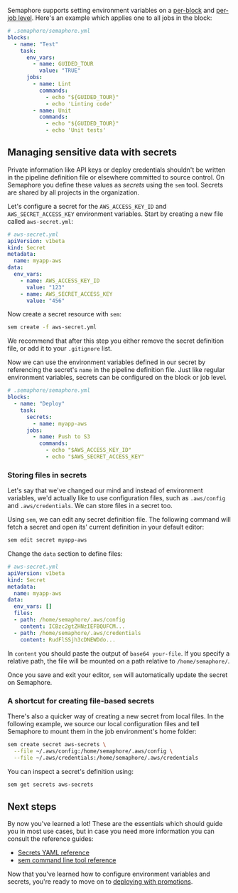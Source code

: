 Semaphore supports setting environment variables on a
[per-block][envvars-perblock] and [per-job level][envvars-perjob].
Here's an example which applies one to all jobs in the block:

``` yaml
# .semaphore/semaphore.yml
blocks:
  - name: "Test"
    task:
      env_vars:
        - name: GUIDED_TOUR
          value: "TRUE"
      jobs:
        - name: Lint
          commands:
            - echo "${GUIDED_TOUR}"
            - echo 'Linting code'
        - name: Unit
          commands:
            - echo "${GUIDED_TOUR}"
            - echo 'Unit tests'
```

## Managing sensitive data with secrets

Private information like API keys or deploy credentials shouldn't be
written in the pipeline definition file or elsewhere committed to source
control. On Semaphore you define these values as _secrets_ using the `sem` tool.
Secrets are shared by all projects in the organization.

Let's configure a secret for the `AWS_ACCESS_KEY_ID` and
`AWS_SECRET_ACCESS_KEY` environment variables. Start by creating a new
file called `aws-secret.yml`:

``` yaml
# aws-secret.yml
apiVersion: v1beta
kind: Secret
metadata:
  name: myapp-aws
data:
  env_vars:
    - name: AWS_ACCESS_KEY_ID
      value: "123"
    - name: AWS_SECRET_ACCESS_KEY
      value: "456"
```

Now create a secret resource with `sem`:

``` bash
sem create -f aws-secret.yml
```

We recommend that after this step you either remove the secret definition file,
or add it to your `.gitignore` list.

Now we can use the environment variables defined in our secret by referencing
the secret's `name` in the pipeline definition file. Just like regular
environment variables, secrets can be configured on the block or job level.

``` yaml
# .semaphore/semaphore.yml
blocks:
  - name: "Deploy"
    task:
      secrets:
        - name: myapp-aws
      jobs:
        - name: Push to S3
          commands:
            - echo "$AWS_ACCESS_KEY_ID"
            - echo "$AWS_SECRET_ACCESS_KEY"
```

### Storing files in secrets

Let's say that we've changed our mind and instead of environment variables,
we'd actually like to use configuration files, such as `.aws/config` and
`.aws/credentials`. We can store files in a secret too.

Using `sem`, we can edit any secret definition file. The following command will
fetch a secret and open its' current definition in your default editor:

``` bash
sem edit secret myapp-aws
```

Change the `data` section to define files:

``` yaml
# aws-secret.yml
apiVersion: v1beta
kind: Secret
metadata:
  name: myapp-aws
data:
  env_vars: []
  files:
  - path: /home/semaphore/.aws/config
    content: ICBzc2gtZHNzIEFBQUFCM...
  - path: /home/semaphore/.aws/credentials
    content: RudFlSSjh3cDNEWDdo...
```

In `content` you should paste the output of `base64 your-file`.
If you specify a relative path, the file will be mounted on a path
relative to `/home/semaphore/`.

Once you save and exit your editor, `sem` will automatically update
the secret on Semaphore.

### A shortcut for creating file-based secrets

There's also a quicker way of creating a new secret from local files.
In the following example, we source our local configuration files and tell
Semaphore to mount them in the job environment's home folder:

``` bash
sem create secret aws-secrets \
  --file ~/.aws/config:/home/semaphore/.aws/config \
  --file ~/.aws/credentials:/home/semaphore/.aws/credentials
```

You can inspect a secret's definition using:

``` bash
sem get secrets aws-secrets
```

## Next steps

By now you've learned a lot! These are the essentials which should guide you
in most use cases, but in case you need more information you can consult the
reference guides:

- [Secrets YAML reference][secrets]
- [sem command line tool reference][sem]

Now that you've learned how to configure environment variables and secrets,
you're ready to move on to [deploying with promotions][next].

[envvars-perblock]: https://docs.semaphoreci.com/article/50-pipeline-yaml#env_vars
[envvars-perjob]: https://docs.semaphoreci.com/article/50-pipeline-yaml#env_vars-in-jobs
[next]: https://docs.semaphoreci.com/article/67-deploying-with-promotions
[secrets]: https://docs.semaphoreci.com/article/51-secrets-yaml-reference
[sem]: https://docs.semaphoreci.com/article/53-sem-reference
